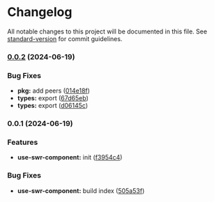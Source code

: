 # Changelog

All notable changes to this project will be documented in this file. See [standard-version](https://github.com/conventional-changelog/standard-version) for commit guidelines.

### [0.0.2](https://github.com/snomiao/use-swr-component/compare/v0.0.1...v0.0.2) (2024-06-19)


### Bug Fixes

* **pkg:** add peers ([014e18f](https://github.com/snomiao/use-swr-component/commit/014e18f523b87a44f66d3d4d692255236df459c0))
* **types:** export ([67d65eb](https://github.com/snomiao/use-swr-component/commit/67d65eb82d179d95e3b804b921db18e21a064b4b))
* **types:** export ([d06145c](https://github.com/snomiao/use-swr-component/commit/d06145c57d897834cfc59e347fe121fcc13ca23f))

### 0.0.1 (2024-06-19)


### Features

* **use-swr-component:** init ([f3954c4](https://github.com/snomiao/use-swr-component/commit/f3954c408ebd6190a21345873d25106f2fc057b6))


### Bug Fixes

* **use-swr-component:** build index ([505a53f](https://github.com/snomiao/use-swr-component/commit/505a53f33972d7b26f60bdf5cde2445be6c90ffe))
